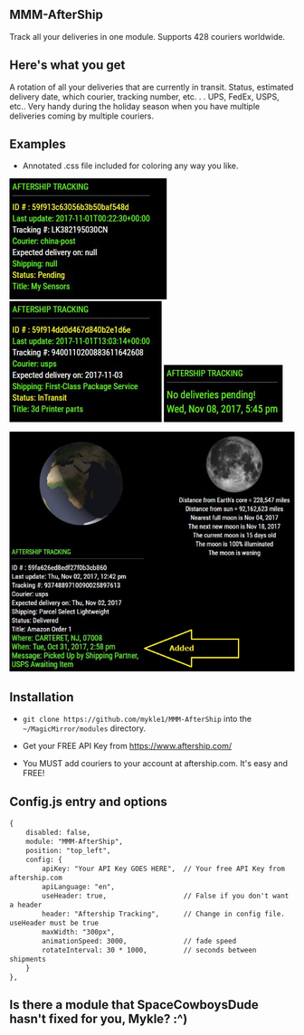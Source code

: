 ## MMM-AfterShip

Track all your deliveries in one module. Supports 428 couriers worldwide.

## Here's what you get

A rotation of all your deliveries that are currently in transit.
Status, estimated delivery date, which courier, tracking number, etc. . .
UPS, FedEx, USPS, etc.. Very handy during the holiday season when you have
multiple deliveries coming by multiple couriers.

## Examples

* Annotated .css file included for coloring any way you like.

![](images/1.JPG) ![](images/2.JPG) ![](images/4.JPG) 

![](images/3.JPG)

## Installation

* `git clone https://github.com/mykle1/MMM-AfterShip` into the `~/MagicMirror/modules` directory.

* Get your FREE API Key from https://www.aftership.com/

* You MUST add couriers to your account at aftership.com. It's easy and FREE!

## Config.js entry and options

    {
        disabled: false,
        module: "MMM-AfterShip",
        position: "top_left",
        config: {
            apiKey: "Your API Key GOES HERE",  // Your free API Key from aftership.com
            apiLanguage: "en",
            useHeader: true,                   // False if you don't want a header      
            header: "Aftership Tracking",      // Change in config file. useHeader must be true
            maxWidth: "300px",
            animationSpeed: 3000,              // fade speed
            rotateInterval: 30 * 1000,         // seconds between shipments
        }
    },

## Is there a module that SpaceCowboysDude hasn't fixed for you, Mykle? :^)

